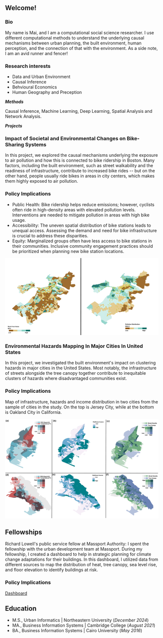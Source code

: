 ## Welcome!

 ### Bio ###
My name is Mai, and I am a computational social science researcher. I use different computational methods to understand the underlying causal mechanisms between urban planning, the built environment, human perception, and the connection of that with the environment. As a side note, I am an avid runner and fencer!

### Research interests ###

- Data and Urban Environment
- Causal Inference 
- Behvioural Economics 
- Human Geography and Preception

***Methods***

Causal Inference, Machine Learning, Deep Learning, Spatial Analysis and Network Analysis.

***Projects***

### Impact of Societal and Environmental Changes on Bike-Sharing Systems
In this project, we explored the causal mechanisms underlying the exposure to air pollution and how this is connected to bike ridership in Boston. Many factors, including the built environment, such as street walkability and the readiness of infrastructure, contribute to increased bike rides -- but on the other hand, people usually ride bikes in areas in city centers, which makes them highly exposed to air pollution. 

### Policy Implications ###

- Public Health: Bike ridership helps reduce emissions; however, cyclists often ride in high-density areas with elevated pollution levels. Interventions are needed to mitigate pollution in areas with high bike usage.
- Accessibility: The uneven spatial distribution of bike stations leads to unequal access. Assessing the demand and need for bike infrastructure is crucial to address these disparities.
- Equity: Marginalized groups often have less access to bike stations in their communities. Inclusive community engagement practices should be prioritized when planning new bike station locations.

![Bike Study](assets/Map.jpg)

### Environmental Hazards Mapping In Major Cities In United States
In this project, we investigated the built environment's impact on clustering hazards in major cities in the United States. Most notably, the infrastructure of streets alongside the tree canopy together contribute to inequitable clusters of hazards where disadvantaged communities exist.

### Policy Implications ###

Map of infrastructure, hazards and income distribution in two cities from the sample of cities in the study. On the top is Jersey City, while at the bottom is Oakland City in California.

![Hazards Study](assets/hazards_map.jpg)



## Fellowships

Richard Lowell's public service fellow at Massport Authority: I spent the fellowship with the urban development team at Massport. During my fellowship, I created a dashboard to help in strategic planning for climate change adaptations for their buildings. In this dashboard, I utilized data from different sources to map the distribution of heat, tree canopy, sea level rise, and floor elevation to identify buildings at risk.

### Policy Implications ###

[Dashboard](https://www.arcgis.com/apps/dashboards/23c714f5a82b48229705897be7b4252c)


## Education       		
- M.S., Urban Informatics	| Northeastern University (_December 2024_)
- MA., Business Information Systems | 	Cambridge College (_August 2021_)		        		
- BA., Business Information Systems | Cairo University (_May 2016_)
